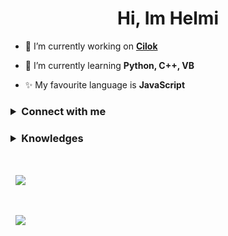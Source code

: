 <h1 align="center" >Hi, Im Helmi</h1>

- 🔭 I’m currently working on **[Cilok](https://github.com/Xevalous/cilok-bot)**

- 🌱 I’m currently learning **Python, C++, VB**

- ✨ My favourite language is **JavaScript**
<h3>
    <details>
        <summary align="left">Connect with me</summary><h3>
        <a target="_blank" href="https://www.instagram.com/h_3loo/">
            <img src="https://img.shields.io/badge/instagram-svg?&style=for-the-badge&logo=instagram&logoColor=white&color=dd336d" alt="Instagram">
        </a>
    </details>
</h3>
<h3>
    <details>
        <summary align="left">Knowledges</summary><br>
            <img src="https://img.shields.io/badge/html-svg?&style=for-the-badge&logo=html5&logoColor=white&color=eb6329" alt="HTML">
            <img src="https://img.shields.io/badge/css-svg?&style=for-the-badge&logo=css3&logoColor=white&color=006db5" alt="CSS">
            <img src="https://img.shields.io/badge/javascript-svg?&style=for-the-badge&logo=javascript&logoColor=black&color=e9d54c" alt="Javascript">
            <img src="https://img.shields.io/badge/typescript-svg?&style=for-the-badge&logo=typescript&logoColor=white&color=3178c6" alt="Typescript">
    </details>
</h3>
<br>
<p>
    &nbsp;
    <img align="center" src="https://github-readme-stats.vercel.app/api?username=Xevalous&show_icons=true&locale=en&count_private=true&theme=github_dark"/>
</p>
<br>
<p>
    &nbsp;
    <img align="center" src="https://github-readme-stats.vercel.app/api/top-langs/?username=Xevalous&show_icons=true&locale=en&count_private=true&layout=compact&theme=github_dark"/>
</p>
